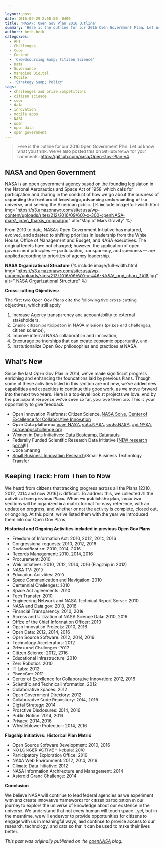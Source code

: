 ```yaml
---

layout: post
date: 2016-09-29 2:00:50 -0400
title: 'NASA\: Open Gov Plan 2016 Outline'
summary: 'Here is the outline for our 2016 Open Government Plan. Let us know what you think. We&amp;#8217;ve also posted this on GitHub/NASA for your comments\:&nbsp;https\://github.com/nasa/Open-Gov-Plan-v4. NASA and Open Government NASA is an open government agency based on the founding legislation in the National Aeronautics and Space Act of 1958, which calls for participation and sharing'
authors: beth-beck
categories:
  - API
  - Challenges
  - Code
  - Content
  - 'Crowdsourcing &amp; Citizen Science'
  - Data
  - Governance
  - Managing Digital
  - Mobile
  - 'Strategy &amp; Policy'
tags:
  - challenges and prize competitions
  - citizen science
  - code
  - data
  - innovation
  - mobile apps
  - NASA
  - open
  - open data
  - open government
---
```


> Here is the outline for our 2016 Open Government Plan. Let us know what you think. We&#8217;ve also posted this on GitHub/NASA for your comments: <a href="https://github.com/nasa/Open-Gov-Plan-v4" target="_blank">https://github.com/nasa/Open-Gov-Plan-v4</a>.

## NASA and Open Government

NASA is an open government agency based on the founding legislation in the National Aeronautics and Space Act of 1958, which calls for participation and sharing in the conduct of how we go about the business of expanding the frontiers of knowledge, advancing understanding of the universe, and serving the American public. 
{% include image/full-width.html img="https://s3.amazonaws.com/sitesusa/wp-content/uploads/sites/212/2016/09/600-x-300-openNASA-mars\_grav\_tharsis_original.jpg" alt="Map of Mars Gravity" %} 

From 2010 to date, NASA’s Open Government Initiative has matured, evolved, and adapted to shifting priorities in leadership from the White House, Office of Management and Budget, and NASA executives. The original tenets have not changed; however, the application of open government principles &#8212; participation, transparency, and openness &#8212; are applied according to priorities of agency leadership.

**NASA Organizational Structure** 
{% include image/full-width.html img="https://s3.amazonaws.com/sitesusa/wp-content/uploads/sites/212/2016/09/600-x-446-NASA\_org\_chart_2015.jpg" alt=" NASA Organizational Structure" %} 

**Cross-cutting Objectives:**

The first two Open Gov Plans cite the following five cross-cutting objectives, which still apply:

  1. Increase Agency transparency and accountability to external stakeholders,
  2. Enable citizen participation in NASA missions (prizes and challenges, citizen science),
  3. Improve internal NASA collaboration and innovation,
  4. Encourage partnerships that can create economic opportunity, and
  5. Institutionalize Open Gov philosophies and practices at NASA.

## What’s New

Since the last Open Gov Plan in 2014, we’ve made significant progress enriching and enhancing the foundations laid by previous Plans. Though some of these activities listed in this section are not new, we’ve added new capabilities and capacities to continue this good work, as we move forward into the next two years. Here is a top-level look at projects we love. And by the participant response we’ve seen so far, you love them too. This is your opportunity to give feedback.

  * Open Innovation Platforms: Citizen Science, <a href="https://www.nasa.gov/solve/index.html" target="_blank">NASA Solve</a>, <a href="http://www.nasa.gov/offices/COECI/index.html" target="_blank">Center of Excellence for Collaborative Innovation</a>
  * Open Data platforms: <a href="https://open.nasa.gov/" target="_blank">open.NASA</a>, <a href="https://data.nasa.gov/" target="_blank">data.NASA,</a> <a href="http://code.nasa.gov/" target="_blank">code.NASA</a>, <a href="https://api.nasa.gov/" target="_blank">api.NASA</a>, <a href="https://open.nasa.gov/explore/space-apps/" target="_blank">spaceappschallenge.org</a>
  * Women in Data Initiatives: <a href="https://open.nasa.gov/explore/data-bootcamp/" target="_blank">Data Bootcamp</a>, <a href="https://open.nasa.gov/explore/datanauts/" target="_blank">Datanauts</a>
  * Federally Funded Scientific Research Data Initiative [<a href="http://www.nasa.gov/open/researchaccess" target="_blank">NEW research portal</a>!!]
  * Code Sharing
  * <a href="http://sbir.nasa.gov/" target="_blank">Small Business Innovation Research</a>/Small Business Technology Transfer

## Keeping Track: From Then to Now

We heard from citizens that tracking progress across all the Plans [2010, 2012, 2014 and now 2016] is difficult. To address this, we collected all the activities from previous Plans. When we publish the plan, these two sections will be organized in a matrix format for easy reference, with an update on progress, and whether or not the activity is complete, closed out, or ongoing. At this point, we’ve listed them with the year we introduced them into our Open Gov Plans.

**Historical and Ongoing Activities included in previous Open Gov Plans**

  * Freedom of Information Act: 2010, 2012, 2014, 2016
  * Congressional requests: 2010, 2012, 2016
  * Declassification: 2010, 2014, 2016
  * Records Management: 2010, 2014, 2016
  * Procurement: 2010
  * Web Initiatives: 2010, 2012, 2014, 2016 (Flagship in 2012)
  * NASA TV: 2010
  * Education Activities: 2010
  * Space Communication and Navigation: 2010
  * Centennial Challenges: 2010
  * Space Act agreements: 2010
  * Tech Transfer: 2010
  * Engineering Network and NASA Technical Report Server: 2010
  * NASA and Data.gov: 2010, 2016
  * Financial Transparency: 2010, 2016
  * Access and Utilization of NASA Science Data: 2010, 2016
  * Office of the Chief Information Officer: 2010
  * Open Innovation Projects: 2010, 2016
  * Open Data: 2012, 2014, 2016
  * Open Source Software: 2012, 2014, 2016
  * Technology Accelerators: 2012
  * Prizes and Challenges: 2012
  * Citizen Science: 2012, 2016
  * Educational Infrastructure: 2010
  * Zero Robotics: 2010
  * IT Labs: 2012
  * PhoneSat: 2012
  * Center of Excellence for Collaborative Innovation: 2012, 2016
  * Scientific and Technical Information: 2012
  * Collaborative Spaces: 2012
  * Open Government Directory: 2012
  * Collaborative Code Repository: 2014, 2016
  * Digital Strategy: 2014
  * Proactive Disclosures: 2014, 2016
  * Public Notice: 2014, 2016
  * Privacy: 2014, 2016
  * Whistleblower Protection: 2014, 2016

**Flagship Initiatives: Historical Plan Matrix**

  * Open Source Software Development: 2010, 2016
  * NO LONGER ACTIVE &#8211; Nebula: 2010
  * Participatory Exploration Office: 2010
  * NASA Web Environment: 2012, 2014, 2016
  * Climate Data Initiative: 2012
  * NASA Information Architecture and Management: 2014
  * Asteroid Grand Challenge: 2014

**Conclusion**

We believe NASA will continue to lead federal agencies as we experiment with and create innovative frameworks for citizen participation in our journey to explore the universe of knowledge about our existence in the universe. We understand that not every human will touch space&#8230;yet, but in the meantime, we will endeavor to provide opportunities for citizens to engage with us in meaningful ways, and continue to provide access to our research, technology, and data so that it can be used to make their lives better.

_This post was originally published on the [openNASA](https://open.nasa.gov/blog/) blog._